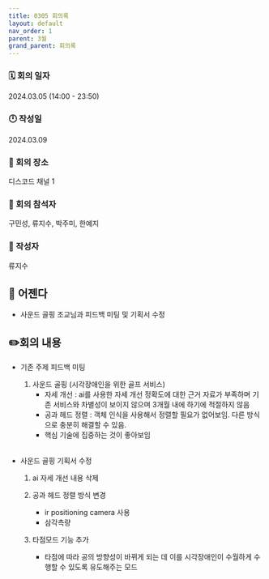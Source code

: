 ```yaml
---
title: 0305 회의록
layout: default
nav_order: 1
parent: 3월
grand_parent: 회의록
---
```


### 🗓️ 회의 일자

2024.03.05
(14:00 - 23:50)

### 🕛 작성일

2024.03.09

### 🚩 회의 장소

디스코드 채널 1

### 🤝 회의 참석자

구민성, 류지수, 박주미, 한예지

### 🙎 작성자

류지수

## 📣 어젠다

- 사운드 골핑 조교님과 피드백 미팅 및 기획서 수정

## ✏️회의 내용

- 기존 주제 피드백 미팅

  1. 사운드 골핑 (시각장애인을 위한 골프 서비스)
     - 자세 개선 : ai를 사용한 자세 개선 정확도에 대한 근거 자료가 부족하며 기존 서비스와 차별성이 보이지 않으며 3개월 내에 하기에 적절하지 않음
     - 공과 헤드 정렬 : 객체 인식을 사용해서 정렬할 필요가 없어보임. 다른 방식으로 충분히 해결할 수 있음.
     - 핵심 기술에 집중하는 것이 좋아보임
       <br/><br/>

- 사운드 골핑 기획서 수정

  1. ai 자세 개선 내용 삭제
  2. 공과 헤드 정렬 방식 변경

     - ir positioning camera 사용
     - 삼각측량

  3. 타점모드 기능 추가

     - 타점에 따라 공의 방향성이 바뀌게 되는 데 이를 시각장애인이 수월하게 수행할 수 있도록 유도해주는 모드
